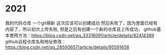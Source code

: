 # 2021
我的代码仓库
一个git萌新
这次应该可以创建成功
然后失败了，因为里面已经有内容了，所以初次上传失败,
但是之后有创建一个新的仓库且上传成功，
github基本使用方法：https://blog.csdn.net/qq_33316091/article/details/82414389
github远程仓库名和地址修改：https://blog.csdn.net/qq_26593657/article/details/95591658
